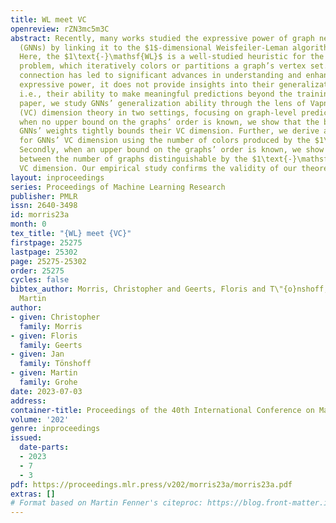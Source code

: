 ```yaml
---
title: WL meet VC
openreview: rZN3mc5m3C
abstract: Recently, many works studied the expressive power of graph neural networks
  (GNNs) by linking it to the $1$-dimensional Weisfeiler-Leman algorithm ($1\text{-}\mathsf{WL}$).
  Here, the $1\text{-}\mathsf{WL}$ is a well-studied heuristic for the graph isomorphism
  problem, which iteratively colors or partitions a graph’s vertex set. While this
  connection has led to significant advances in understanding and enhancing GNNs’
  expressive power, it does not provide insights into their generalization performance,
  i.e., their ability to make meaningful predictions beyond the training set. In this
  paper, we study GNNs’ generalization ability through the lens of Vapnik-Chervonenkis
  (VC) dimension theory in two settings, focusing on graph-level predictions. First,
  when no upper bound on the graphs’ order is known, we show that the bitlength of
  GNNs’ weights tightly bounds their VC dimension. Further, we derive an upper bound
  for GNNs’ VC dimension using the number of colors produced by the $1\text{-}\mathsf{WL}$.
  Secondly, when an upper bound on the graphs’ order is known, we show a tight connection
  between the number of graphs distinguishable by the $1\text{-}\mathsf{WL}$ and GNNs’
  VC dimension. Our empirical study confirms the validity of our theoretical findings.
layout: inproceedings
series: Proceedings of Machine Learning Research
publisher: PMLR
issn: 2640-3498
id: morris23a
month: 0
tex_title: "{WL} meet {VC}"
firstpage: 25275
lastpage: 25302
page: 25275-25302
order: 25275
cycles: false
bibtex_author: Morris, Christopher and Geerts, Floris and T\"{o}nshoff, Jan and Grohe,
  Martin
author:
- given: Christopher
  family: Morris
- given: Floris
  family: Geerts
- given: Jan
  family: Tönshoff
- given: Martin
  family: Grohe
date: 2023-07-03
address: 
container-title: Proceedings of the 40th International Conference on Machine Learning
volume: '202'
genre: inproceedings
issued:
  date-parts:
  - 2023
  - 7
  - 3
pdf: https://proceedings.mlr.press/v202/morris23a/morris23a.pdf
extras: []
# Format based on Martin Fenner's citeproc: https://blog.front-matter.io/posts/citeproc-yaml-for-bibliographies/
---
```

